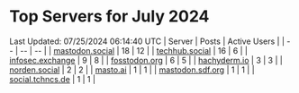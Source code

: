 # Top Servers for July 2024
Last Updated: 07/25/2024 06:14:40 UTC
| Server | Posts | Active Users |
| -- | -- | -- |
| [mastodon.social](https://mastodon.social/tags/PowerShell) | 18 | 12 |
| [techhub.social](https://techhub.social/tags/PowerShell) | 16 | 6 |
| [infosec.exchange](https://infosec.exchange/tags/PowerShell) | 9 | 8 |
| [fosstodon.org](https://fosstodon.org/tags/PowerShell) | 6 | 5 |
| [hachyderm.io](https://hachyderm.io/tags/PowerShell) | 3 | 3 |
| [norden.social](https://norden.social/tags/PowerShell) | 2 | 2 |
| [masto.ai](https://masto.ai/tags/PowerShell) | 1 | 1 |
| [mastodon.sdf.org](https://mastodon.sdf.org/tags/PowerShell) | 1 | 1 |
| [social.tchncs.de](https://social.tchncs.de/tags/PowerShell) | 1 | 1 |
